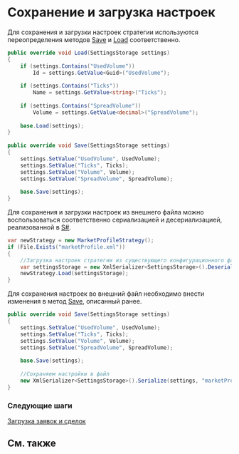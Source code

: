 # Сохранение и загрузка настроек

Для сохранения и загрузки настроек стратегии используются переопределения методов [Save](../api/StockSharp.Algo.Strategies.Strategy.Save.html) и [Load](../api/StockSharp.Algo.Strategies.Strategy.Load.html) соответственно. 

```cs
public override void Load(SettingsStorage settings)
{
	if (settings.Contains("UsedVolume"))
	    Id = settings.GetValue<Guid>("UsedVolume");
	
    if (settings.Contains("Ticks"))
        Name = settings.GetValue<string>("Ticks");
	
    if (settings.Contains("SpreadVolume"))
        Volume = settings.GetValue<decimal>("SpreadVolume");
	        
	base.Load(settings);
}
	
public override void Save(SettingsStorage settings)
{
    settings.SetValue("UsedVolume", UsedVolume);
    settings.SetValue("Ticks", Ticks);
    settings.SetValue("Volume", Volume);
    settings.SetValue("SpreadVolume", SpreadVolume);
	    
	base.Save(settings);
}
```

Для сохранения и загрузки настроек из внешнего файла можно воспользоваться соответственно сериализацией и десериализацией, реализованной в [S\#](StockSharpAbout.md). 

```cs
var newStrategy = new MarketProfileStrategy();
if (File.Exists("marketProfile.xml"))
{
    //Загрузка настроек стратегии из существующего конфигурационного файла
    var settingsStorage = new XmlSerializer<SettingsStorage>().Deserialize("marketProfile.xml");
    newStrategy.Load(settingsStorage);
}
```

Для сохранения настроек во внешний файл необходимо внести изменения в метод [Save](../api/StockSharp.Algo.Strategies.Strategy.Save.html), описанный ранее. 

```cs
public override void Save(SettingsStorage settings)
{
    settings.SetValue("UsedVolume", UsedVolume);
    settings.SetValue("Ticks", Ticks);
    settings.SetValue("Volume", Volume);
    settings.SetValue("SpreadVolume", SpreadVolume);
	    
	base.Save(settings);
	
	//Сохраняем настройки в файл
	new XmlSerializer<SettingsStorage>().Serialize(settings, "marketProfile.xml");
}
```

### Следующие шаги

[Загрузка заявок и сделок](StrategyOrdersLoad.md)

## См. также
